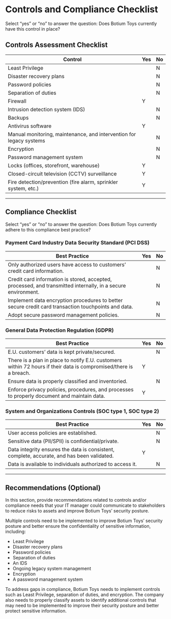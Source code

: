 # Controls and Compliance Checklist

Select “yes” or “no” to answer the question: Does Botium Toys currently have this control in place?

## Controls Assessment Checklist

| Control                                    | Yes | No |
|--------------------------------------------|-----|----|
| Least Privilege                            |     | N  |
| Disaster recovery plans                    |     | N  |
| Password policies                          |     | N  |
| Separation of duties                       |     | N  |
| Firewall                                   |  Y  |    |
| Intrusion detection system (IDS)           |     | N  |
| Backups                                    |     | N  |
| Antivirus software                         |  Y  |    |
| Manual monitoring, maintenance, and intervention for legacy systems | |N|
| Encryption                                 |     | N  |
| Password management system                 |     | N  |
| Locks (offices, storefront, warehouse)     |  Y  |    |
| Closed-circuit television (CCTV) surveillance |Y|   |
| Fire detection/prevention (fire alarm, sprinkler system, etc.) |Y| |

---

## Compliance Checklist

Select “yes” or “no” to answer the question: Does Botium Toys currently adhere to this compliance best practice?

### Payment Card Industry Data Security Standard (PCI DSS)

| Best Practice                                                | Yes | No |
|--------------------------------------------------------------|-----|----|
| Only authorized users have access to customers’ credit card information. | |N|
| Credit card information is stored, accepted, processed, and transmitted internally, in a secure environment. | |N|
| Implement data encryption procedures to better secure credit card transaction touchpoints and data. | |N|
| Adopt secure password management policies.                  |     | N  |

### General Data Protection Regulation (GDPR)

| Best Practice                                                | Yes | No |
|--------------------------------------------------------------|-----|----|
| E.U. customers’ data is kept private/secured.               |     | N  |
| There is a plan in place to notify E.U. customers within 72 hours if their data is compromised/there is a breach. |Y| |
| Ensure data is properly classified and inventoried.         |     | N  |
| Enforce privacy policies, procedures, and processes to properly document and maintain data. |Y| |

### System and Organizations Controls (SOC type 1, SOC type 2)

| Best Practice                                                | Yes | No |
|--------------------------------------------------------------|-----|----|
| User access policies are established.                       |     | N  |
| Sensitive data (PII/SPII) is confidential/private.          |     | N  |
| Data integrity ensures the data is consistent, complete, accurate, and has been validated. |Y| |
| Data is available to individuals authorized to access it.   |     | N  |

---

## Recommendations (Optional)

In this section, provide recommendations related to controls and/or compliance needs that your IT manager could communicate to stakeholders to reduce risks to assets and improve Botium Toys’ security posture.

Multiple controls need to be implemented to improve Botium Toys’ security posture and better ensure the confidentiality of sensitive information, including:

- Least Privilege
- Disaster recovery plans
- Password policies
- Separation of duties
- An IDS
- Ongoing legacy system management
- Encryption
- A password management system

To address gaps in compliance, Botium Toys needs to implement controls such as Least Privilege, separation of duties, and encryption. The company also needs to properly classify assets to identify additional controls that may need to be implemented to improve their security posture and better protect sensitive information.
